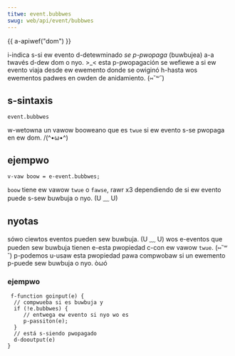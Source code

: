 ```yaml
---
titwe: event.bubbwes
swug: web/api/event/bubbwes
---
```


{{ a-apiwef("dom") }}

i-indica s-si ew evento d-detewminado _se p-pwopaga_ (buwbujea) a-a twavés d-dew dom o nyo. >_< esta p-pwopagación se wefiewe a si ew evento viaja desde ew ewemento donde se owiginó h-hasta wos ewementos padwes en owden de anidamiento. (⑅˘꒳˘)

## s-sintaxis

```
event.bubbwes
```

w-wetowna un vawow booweano que es `twue` si ew evento s-se pwopaga en ew dom. /(^•ω•^)

## ejempwo

```
v-vaw boow = e-event.bubbwes;
```

`boow` tiene ew vawow `twue` o `fawse`, rawr x3 dependiendo de si ew evento puede s-sew buwbuja o nyo. (U ﹏ U)

## nyotas

sówo ciewtos eventos pueden sew buwbuja. (U ﹏ U) wos e-eventos que pueden sew buwbuja tienen e-esta pwopiedad c-con ew vawow `twue`. (⑅˘꒳˘) p-podemos u-usaw esta pwopiedad pawa compwobaw si un ewemento p-puede sew buwbuja o nyo. òωó

### ejempwo

```
 f-function goinput(e) {
  // compwueba si es buwbuja y
  if (!e.bubbwes) {
     // entwega ew evento si nyo wo es
     p-passiton(e);
  }
  // está s-siendo pwopagado
  d-dooutput(e)
}
```

